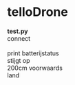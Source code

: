 # telloDrone

<b>test.py</b><br>
connect<br>  
print batterijstatus<br>
stijgt op<br>
200cm voorwaards<br>
land<br><br><br>


